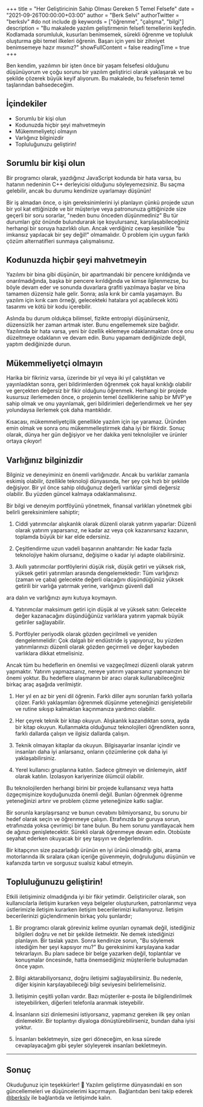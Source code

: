 +++
title = "Her Geliştiricinin Sahip Olması Gereken 5 Temel Felsefe"
date = "2021-09-26T00:00:00+03:00"
author = "Berk Selvi"
authorTwitter = "berkslv" #do not include @
keywords = ["öğrenme", "çalışma", "bilgi"]
description = "Bu makalede yazılım geliştirmenin felsefi temellerini keşfedin. Kodlamada sorumluluk, kusurları benimsemek, sürekli öğrenme ve topluluk oluşturma gibi temel ilkeleri öğrenin. Başarı için yeni bir zihniyet benimsemeye hazır mısınız?"
showFullContent = false
readingTime = true
+++

Ben kendim, yazılımın bir işten önce bir yaşam felsefesi olduğunu düşünüyorum ve çoğu sorunu bir yazılım geliştirici olarak yaklaşarak ve bu şekilde çözerek büyük keyif alıyorum. Bu makalede, bu felsefenin temel taşlarından bahsedeceğim.

## İçindekiler

- Sorumlu bir kişi olun
- Kodunuzda hiçbir şeyi mahvetmeyin
- Mükemmeliyetçi olmayın
- Varlığınız bilginizdir
- Topluluğunuzu geliştirin!


## Sorumlu bir kişi olun

Bir programcı olarak, yazdığınız JavaScript kodunda bir hata varsa, bu hatanın nedeninin C++ derleyicisi olduğunu söyleyemezsiniz. Bu saçma gelebilir, ancak bu durumu kendinize uyarlamayı düşünün!

Bir iş almadan önce, o işin gereksinimlerini iyi planlayın çünkü projede uzun bir yol kat ettiğinizde ve bir müşteriye veya patronunuza gittiğinizde size geçerli bir soru sorarlar, "neden bunu önceden düşünmediniz" Bu tür durumları göz önünde bulundurarak işe koyulursanız, karşılaşabileceğiniz herhangi bir soruya hazırlıklı olun. Ancak verdiğiniz cevap kesinlikle "bu imkansız yapılacak bir şey değil!" olmamalıdır. O problem için uygun farklı çözüm alternatifleri sunmaya çalışmalısınız.

## Kodunuzda hiçbir şeyi mahvetmeyin

Yazılımı bir bina gibi düşünün, bir apartmandaki bir pencere kırıldığında ve onarılmadığında, başka bir pencere kırıldığında ve kimse ilgilenmezse, bu böyle devam eder ve sonunda duvarlara grafiti yazılmaya başlar ve bina tamamen düzensiz hale gelir. Sonra; asla kırık bir camla yaşamayın. Bu yazılım için kırık cam örneği, gelecekteki hatalara yol açabilecek kötü tasarımı ve kötü bir kodu içerebilir.

Aslında bu durum oldukça bilimsel, fizikte entropiyi düşünürseniz, düzensizlik her zaman artmak ister. Bunu engellememek size bağlıdır. Yazılımda bir hata varsa, yeni bir özellik eklemeye odaklanmaktan önce onu düzeltmeye odaklanın ve devam edin. Bunu yapamam dediğinizde değil, yaptım dediğinizde durun.

## Mükemmeliyetçi olmayın

Harika bir fikriniz varsa, üzerinde bir yıl veya iki yıl çalıştıktan ve yayınladıktan sonra, geri bildirimlerden öğrenmek çok hayal kırıklığı olabilir ve gerçekten değersiz bir fikir olduğunu öğrenmek. Herhangi bir projede kusursuz ilerlemeden önce, o projenin temel özelliklerine sahip bir MVP'ye sahip olmak ve onu yayınlamak, geri bildirimleri değerlendirmek ve her şey yolundaysa ilerlemek çok daha mantıklıdır.

Kısacası, mükemmeliyetçilik genellikle yazılım için işe yaramaz. Üründen emin olmak ve sonra onu mükemmelleştirmek daha iyi bir fikirdir. Sonuç olarak, dünya her gün değişiyor ve her dakika yeni teknolojiler ve ürünler ortaya çıkıyor!

## Varlığınız bilginizdir

Bilginiz ve deneyiminiz en önemli varlığınızdır. Ancak bu varlıklar zamanla eskimiş olabilir, özellikle teknoloji dünyasında, her şey çok hızlı bir şekilde değişiyor. Bir yıl önce sahip olduğunuz değerli varlıklar şimdi değersiz olabilir. Bu yüzden güncel kalmaya odaklanmalısınız.

Bir bilgi ve deneyim portföyünü yönetmek, finansal varlıkları yönetmek gibi belirli gereksinimlere sahiptir;

1. Ciddi yatırımcılar alışkanlık olarak düzenli olarak yatırım yaparlar: Düzenli olarak yatırım yaparsanız, ne kadar az veya çok kazanırsanız kazanın, toplamda büyük bir kar elde edersiniz.

2. Çeşitlendirme uzun vadeli başarının anahtarıdır: Ne kadar fazla teknolojiye hakim olursanız, değişime o kadar iyi adapte olabilirsiniz.

3. Akıllı yatırımcılar portföylerini düşük risk, düşük getiri ve yüksek risk, yüksek getiri yatırımları arasında dengelemektedir: Tüm varlığınızı (zaman ve çaba) gelecekte değerli olacağını düşündüğünüz yüksek getirili bir varlığa yatırmak yerine, varlığınızı güvenli dall

ara dalın ve varlığınızı aynı kutuya koymayın.

4. Yatırımcılar maksimum getiri için düşük al ve yüksek satın: Gelecekte değer kazanacağını düşündüğünüz varlıklara yatırım yapmak büyük getiriler sağlayabilir.

5. Portföyler periyodik olarak gözden geçirilmeli ve yeniden dengelenmelidir: Çok dalgalı bir endüstride iş yapıyoruz, bu yüzden yatırımlarınızı düzenli olarak gözden geçirmeli ve değer kaybeden varlıklara dikkat etmelisiniz.

Ancak tüm bu hedeflerin en önemlisi ve vazgeçilmezi düzenli olarak yatırım yapmaktır. Yatırım yapmazsanız, nereye yatırım yaparsanız yapmanızın bir önemi yoktur. Bu hedeflere ulaşmanın bir aracı olarak kullanabileceğiniz birkaç araç aşağıda verilmiştir.

1. Her yıl en az bir yeni dil öğrenin. Farklı diller aynı sorunları farklı yollarla çözer. Farklı yaklaşımları öğrenmek düşünme yeteneğinizi genişletebilir ve rutine sıkışıp kalmaktan kaçınmanıza yardımcı olabilir.

2. Her çeyrek teknik bir kitap okuyun. Alışkanlık kazandıktan sonra, ayda bir kitap okuyun. Kullanmakta olduğunuz teknolojileri öğrendikten sonra, farklı dallarda çalışın ve ilgisiz dallarda çalışın.

3. Teknik olmayan kitaplar da okuyun. Bilgisayarlar insanlar içindir ve insanları daha iyi anlarsanız, onların çözümlerine çok daha iyi yaklaşabilirsiniz.

4. Yerel kullanıcı gruplarına katılın. Sadece gitmeyin ve dinlemeyin, aktif olarak katılın. İzolasyon kariyerinize ölümcül olabilir.

Bu teknolojilerden herhangi birini bir projede kullansanız veya hatta özgeçmişinize koyduğunuzda önemli değil. Bunları öğrenmek öğrenme yeteneğinizi artırır ve problem çözme yeteneğinize katkı sağlar.

Bir sorunla karşılaşırsanız ve bunun cevabını bilmiyorsanız, bu sorunu bir hedef olarak seçin ve öğrenmeye çalışın. Etrafınızda bir guruya sorun, etrafınızda yoksa çevrimiçi bir tane bulun. Bu hem sorunu yanıtlayacak hem de ağınızı genişletecektir. Sürekli olarak öğrenmeye devam edin. Otobüste seyahat ederken okuyacak bir şey taşıyın ve değerlendirin.

Bir kitapçının size pazarladığı ürünün en iyi ürünü olmadığı gibi, arama motorlarında ilk sıralara çıkan içeriğe güvenmeyin, doğruluğunu düşünün ve kafanızda tartın ve sorgusuz sualsiz kabul etmeyin.

## Topluluğunuzu geliştirin!

Etkili iletişiminiz olmadığında iyi bir fikir yetimdir. Geliştiriciler olarak, son kullanıcılarla iletişim kurarken veya belgeler oluştururken, patronlarımız veya üstlerimizle iletişim kurarken iletişim becerilerimizi kullanıyoruz. İletişim becerilerinizi güçlendirmenin birkaç yolu şunlardır;

1. Bir programcı olarak göreviniz kelime oyunları oynamak değil, istediğiniz bilgileri doğru ve net bir şekilde iletmektir. Ne demek istediğinizi planlayın. Bir taslak yazın. Sonra kendinize sorun, "Bu söylemek istediğim her şeyi kapsıyor mu?" Bu gereksinimi karşılayana kadar tekrarlayın. Bu planı sadece bir belge yazarken değil, toplantılar ve konuşmalar öncesinde, hatta önemsediğiniz müşterilerle buluşmadan önce yapın.

2. Bilgi aktarabiliyorsanız, doğru iletişimi sağlayabilirsiniz. Bu nedenle, diğer kişinin karşılayabileceği bilgi seviyesini belirlemelisiniz.

3. İletişimin çeşitli yolları vardır. Bazı müşteriler e-posta ile bilgilendirilmek isteyebilirken, diğerleri telefonla aranmak isteyebilir.

4. İnsanların sizi dinlemesini istiyorsanız, yapmanız gereken ilk şey onları dinlemektir. Bir toplantıyı diyaloga dönüştürebilirseniz, bundan daha iyisi yoktur.

5. İnsanları bekletmeyin, size geri döneceğim, en kısa sürede cevaplayacağım gibi şeyler söyleyerek insanları bekletmeyin.


---

## Sonuç

Okuduğunuz için teşekkürler! 🎉 Yazılım geliştirme dünyasındaki en son güncellemeleri ve düşüncelerimi kaçırmayın. Bağlantıdan beni takip ederek [@berkslv](https://x.com/berkslv) ile bağlantıda ve iletişimde kalın.